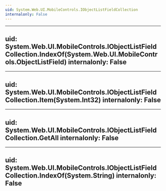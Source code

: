 ```yaml
---
uid: System.Web.UI.MobileControls.IObjectListFieldCollection
internalonly: False
---
```


---
uid: System.Web.UI.MobileControls.IObjectListFieldCollection.IndexOf(System.Web.UI.MobileControls.ObjectListField)
internalonly: False
---

---
uid: System.Web.UI.MobileControls.IObjectListFieldCollection.Item(System.Int32)
internalonly: False
---

---
uid: System.Web.UI.MobileControls.IObjectListFieldCollection.GetAll
internalonly: False
---

---
uid: System.Web.UI.MobileControls.IObjectListFieldCollection.IndexOf(System.String)
internalonly: False
---
